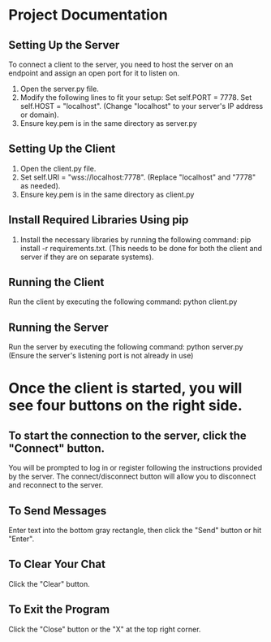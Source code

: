 # Project Documentation
## Setting Up the Server
To connect a client to the server, you need to host the server on an endpoint and assign an open port for it to listen on.

1) Open the server.py file.
2) Modify the following lines to fit your setup:
Set self.PORT = 7778.
Set self.HOST = "localhost". (Change "localhost" to your server's IP address or domain).
3) Ensure key.pem is in the same directory as server.py

## Setting Up the Client
1) Open the client.py file.
2) Set self.URI = "wss://localhost:7778". (Replace "localhost" and "7778" as needed).
3) Ensure key.pem is in the same directory as client.py

## Install Required Libraries Using pip
1) Install the necessary libraries by running the following command:
   pip install -r requirements.txt.
(This needs to be done for both the client and server if they are on separate systems).

## Running the Client
Run the client by executing the following command:
    python client.py

## Running the Server
Run the server by executing the following command:
    python server.py
(Ensure the server's listening port is not already in use)

# Once the client is started, you will see four buttons on the right side.

## To start the connection to the server, click the "Connect" button.
You will be prompted to log in or register following the instructions provided by the server.
The connect/disconnect button will allow you to disconnect and reconnect to the server. 

## To Send Messages
Enter text into the bottom gray rectangle, then click the "Send" button or hit "Enter".

## To Clear Your Chat
Click the "Clear" button.

## To Exit the Program
Click the "Close" button or the "X" at the top right corner.

